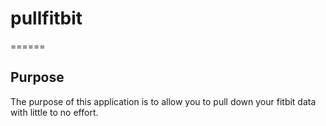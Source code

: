 # pullfitbit
======
## Purpose
The purpose of this application is to allow you to pull down your fitbit data with little to no effort.
